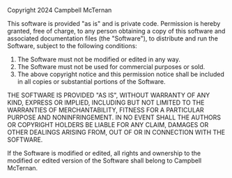 Copyright 2024 Campbell McTernan

This software is provided "as is" and is private code. Permission is hereby granted, free of charge, to any person obtaining a copy of this software and associated documentation files (the "Software"), to distribute and run the Software, subject to the following conditions:

1. The Software must not be modified or edited in any way.
2. The Software must not be used for commercial purposes or sold.
3. The above copyright notice and this permission notice shall be included in all copies or substantial portions of the Software.

THE SOFTWARE IS PROVIDED "AS IS", WITHOUT WARRANTY OF ANY KIND, EXPRESS OR IMPLIED, INCLUDING BUT NOT LIMITED TO THE WARRANTIES OF MERCHANTABILITY, FITNESS FOR A PARTICULAR PURPOSE AND NONINFRINGEMENT. IN NO EVENT SHALL THE AUTHORS OR COPYRIGHT HOLDERS BE LIABLE FOR ANY CLAIM, DAMAGES OR OTHER DEALINGS ARISING FROM, OUT OF OR IN CONNECTION WITH THE SOFTWARE.

If the Software is modified or edited, all rights and ownership to the modified or edited version of the Software shall belong to Campbell McTernan.
